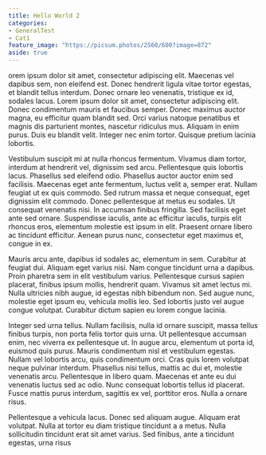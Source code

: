 ```yaml
---
title: Hello World 2
categories:
- GeneralTest
- Cat1
feature_image: "https://picsum.photos/2560/600?image=872"
aside: true
---
```


orem ipsum dolor sit amet, consectetur adipiscing elit. Maecenas vel dapibus sem, non eleifend est. Donec hendrerit ligula vitae tortor egestas, et blandit tellus interdum. Donec ornare leo venenatis, tristique ex id, sodales lacus. Lorem ipsum dolor sit amet, consectetur adipiscing elit. Donec condimentum mauris et faucibus semper. Donec maximus auctor magna, eu efficitur quam blandit sed. Orci varius natoque penatibus et magnis dis parturient montes, nascetur ridiculus mus. Aliquam in enim purus. Duis eu blandit velit. Integer nec enim tortor. Quisque pretium lacinia lobortis.

Vestibulum suscipit mi at nulla rhoncus fermentum. Vivamus diam tortor, interdum at hendrerit vel, dignissim sed arcu. Pellentesque quis lobortis lacus. Phasellus sed eleifend odio. Phasellus auctor auctor enim sed facilisis. Maecenas eget ante fermentum, luctus velit a, semper erat. Nullam feugiat ut ex quis commodo. Sed rutrum massa et neque consequat, eget dignissim elit commodo. Donec pellentesque at metus eu sodales. Ut consequat venenatis nisi. In accumsan finibus fringilla. Sed facilisis eget ante sed ornare. Suspendisse iaculis, ante ac efficitur iaculis, turpis elit rhoncus eros, elementum molestie est ipsum in elit. Praesent ornare libero ac tincidunt efficitur. Aenean purus nunc, consectetur eget maximus et, congue in ex.

Mauris arcu ante, dapibus id sodales ac, elementum in sem. Curabitur at feugiat dui. Aliquam eget varius nisi. Nam congue tincidunt urna a dapibus. Proin pharetra sem in elit vestibulum varius. Pellentesque cursus sapien placerat, finibus ipsum mollis, hendrerit quam. Vivamus sit amet lectus mi. Nulla ultricies nibh augue, id egestas nibh bibendum non. Sed augue nunc, molestie eget ipsum eu, vehicula mollis leo. Sed lobortis justo vel augue congue volutpat. Curabitur dictum sapien eu lorem congue lacinia.

Integer sed urna tellus. Nullam facilisis, nulla id ornare suscipit, massa tellus finibus turpis, non porta felis tortor quis urna. Ut pellentesque accumsan enim, nec viverra ex pellentesque ut. In augue arcu, elementum ut porta id, euismod quis purus. Mauris condimentum nisl et vestibulum egestas. Nullam vel lobortis arcu, quis condimentum orci. Cras quis lorem volutpat neque pulvinar interdum. Phasellus nisi tellus, mattis ac dui et, molestie venenatis arcu. Pellentesque in libero quam. Maecenas et ante eu dui venenatis luctus sed ac odio. Nunc consequat lobortis tellus id placerat. Fusce mattis purus interdum, sagittis ex vel, porttitor eros. Nulla a ornare risus.

Pellentesque a vehicula lacus. Donec sed aliquam augue. Aliquam erat volutpat. Nulla at tortor eu diam tristique tincidunt a a metus. Nulla sollicitudin tincidunt erat sit amet varius. Sed finibus, ante a tincidunt egestas, urna risus 
